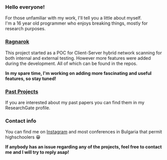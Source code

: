 ### Hello everyone!
For those unfamiliar with my work, I'll tell you a little about myself.  
I'm a 16 year old programmer who enjoys breaking things, mostly for research purposes.

### [Ragnarok](https://github.com/Ragnarok-framework)
This project started as a POC for Client-Server hybrid network scanning for both internal and external testing. However more features were added during the development. All of which can be found in the repos.  

**In my spare time, I'm working on adding more fascinating and useful features, so stay tuned!**

### [Past Projects](https://www.researchgate.net/profile/Liubomir-Nenov)
If you are interested about my past papers you can find them in my ResearchGate profile.

### Contact info
You can find me on [Instagram](https://www.instagram.com/liubomir_nenov/) and most conferences in Bulgaria that permit highschoolers 😁

**If anybody has an issue regarding any of the projects, feel free to contact me and I will try to reply asap!**

